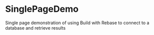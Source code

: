 # SinglePageDemo
Single page demonstration of using Build with Rebase to connect to a database and retrieve results
